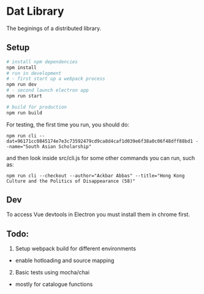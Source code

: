 # Dat Library

The beginings of a distributed library.

## Setup

```bash
# install npm dependencies
npm install
# run in development
# - first start up a webpack process
npm run dev
# - second launch electron app
npm run start

# build for production
npm run build
```

For testing, the first time you run, you should do:
```
npm run cli --dat=96171cc0845174e7e3c73592479cd9ca8d4caf1d039e6f38a0c06f48dff88bd1 --name="South Asian Scholarship"
```

and then look inside src/cli.js for some other commands you can run, such as:
```
npm run cli --checkout --author="Ackbar Abbas" --title="Hong Kong Culture and the Politics of Disappearance (58)"
```

## Dev

To access Vue devtools in Electron you must install them in chrome first.

## Todo:

1. Setup webpack build for different environments
  - enable hotloading and source mapping
2. Basic tests using mocha/chai
  - mostly for catalogue functions